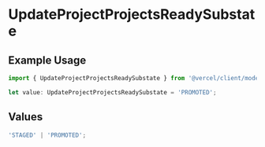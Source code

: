 # UpdateProjectProjectsReadySubstate

## Example Usage

```typescript
import { UpdateProjectProjectsReadySubstate } from '@vercel/client/models/operations';

let value: UpdateProjectProjectsReadySubstate = 'PROMOTED';
```

## Values

```typescript
'STAGED' | 'PROMOTED';
```
